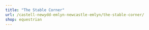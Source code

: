 ```yaml
---
title: "The Stable Corner"
url: /castell-newydd-emlyn-newcastle-emlyn/the-stable-corner/
shop: equestrian
---
```

